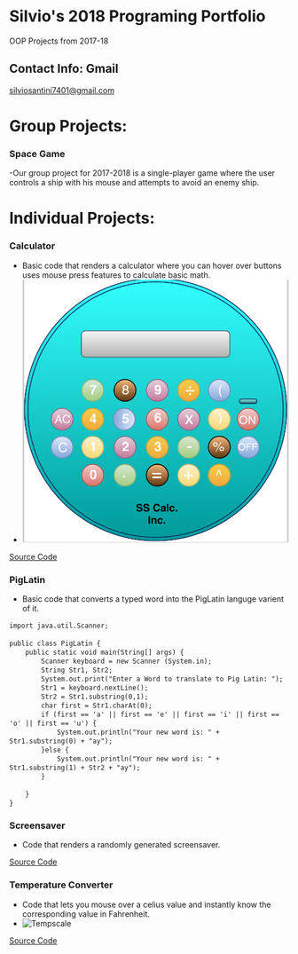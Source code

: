 # Silvio's 2018 Programing Portfolio
OOP Projects from 2017-18

## Contact Info: Gmail
silviosantini7401@gmail.com

# Group Projects:
### Space Game
  -Our group project for 2017-2018 is a single-player game where the user controls a ship with his mouse and attempts to avoid an enemy ship.

# Individual Projects:
### Calculator
  - Basic code that renders a calculator where you can hover over buttons uses mouse press features to calculate basic math.
  - ![Calculator](https://raw.githubusercontent.com/Silvio7401/Calculator/master/Calc.png)

[Source Code](https://github.com/Silvio7401/Calculator/tree/master/SRC)

### PigLatin
  - Basic code that converts a typed word into the PigLatin languge varient of it.
```
import java.util.Scanner;

public class PigLatin {
	public static void main(String[] args) {
		Scanner keyboard = new Scanner (System.in);
		String Str1, Str2;
		System.out.print("Enter a Word to translate to Pig Latin: ");
		Str1 = keyboard.nextLine();
		Str2 = Str1.substring(0,1);
		char first = Str1.charAt(0);
		if (first == 'a' || first == 'e' || first == 'i' || first == 'o' || first == 'u') {
			System.out.println("Your new word is: " + Str1.substring(0) + "ay");
		}else {
			System.out.println("Your new word is: " + Str1.substring(1) + Str2 + "ay");
		}

	}
}
```
### Screensaver
  - Code that renders a randomly generated screensaver.
  
  [Source Code](https://github.com/Silvio7401/Screen/blob/master/SRC/ScreenSaver_App.pde)

### Temperature Converter
  - Code that lets you mouse over a celius value and instantly know the corresponding value in Fahrenheit.
  - ![Tempscale](https://raw.githubusercontent.com/Silvio7401/Temp/blob/master/Temp.png)
  
  [Source Code](https://github.com/Silvio7401/Temp/blob/master/SRC/temp_converter.pde)
